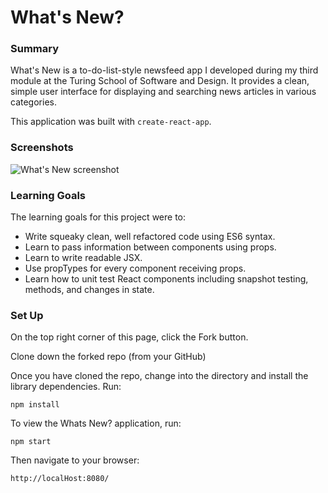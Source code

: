 # What's New?

### Summary

What's New is a to-do-list-style newsfeed app I developed during my third module at the Turing School of Software and Design. It provides a clean, simple user interface for displaying and searching news articles in various categories.

This application was built with `create-react-app`.

### Screenshots

![What's New screenshot](https://user-images.githubusercontent.com/27085714/66286862-ce108780-e8c2-11e9-9c1f-c75591e5a205.gif)

### Learning Goals

The learning goals for this project were to: 

- Write squeaky clean, well refactored code using ES6 syntax.
- Learn to pass information between components using props.
- Learn to write readable JSX.
- Use propTypes for every component receiving props.
- Learn how to unit test React components including snapshot testing, methods, and changes in state.

### Set Up
On the top right corner of this page, click the Fork button.

Clone down the forked repo (from your GitHub)

Once you have cloned the repo, change into the directory and install the library dependencies. Run:

`npm install`

To view the Whats New? application, run:

`npm start`

Then navigate to your browser:

`http://localHost:8080/`
